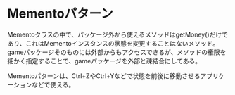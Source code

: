 # Mementoパターン

Mementoクラスの中で、パッケージ外から使えるメソッドはgetMoney()だけであり、これはMementoインスタンスの状態を変更することはないメソッド。
gameパッケージそのものには外部からもアクセスできるが、メソッドの権限を細かく指定することで、gameパッケージを外部と疎結合にしてある。

Mementoパターンは、Ctrl+ZやCtrl+Yなどで状態を前後に移動させるアプリケーションなどで使える。